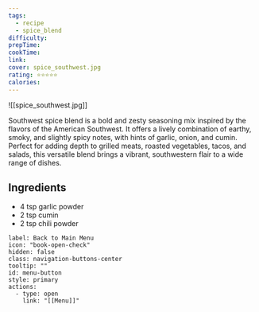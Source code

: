 ```yaml
---
tags:
  - recipe
  - spice_blend
difficulty: 
prepTime: 
cookTime: 
link: 
cover: spice_southwest.jpg
rating: ⭐️⭐️⭐️⭐️⭐️
calories:
---
```


![[spice_southwest.jpg]]

Southwest spice blend is a bold and zesty seasoning mix inspired by the flavors of the American Southwest. It offers a lively combination of earthy, smoky, and slightly spicy notes, with hints of garlic, onion, and cumin. Perfect for adding depth to grilled meats, roasted vegetables, tacos, and salads, this versatile blend brings a vibrant, southwestern flair to a wide range of dishes.

## Ingredients
- 4 tsp garlic powder
- 2 tsp cumin
- 2 tsp chili powder



```meta-bind-button
label: Back to Main Menu
icon: "book-open-check"
hidden: false
class: navigation-buttons-center
tooltip: ""
id: menu-button
style: primary
actions:
  - type: open
    link: "[[Menu]]"

```
 
